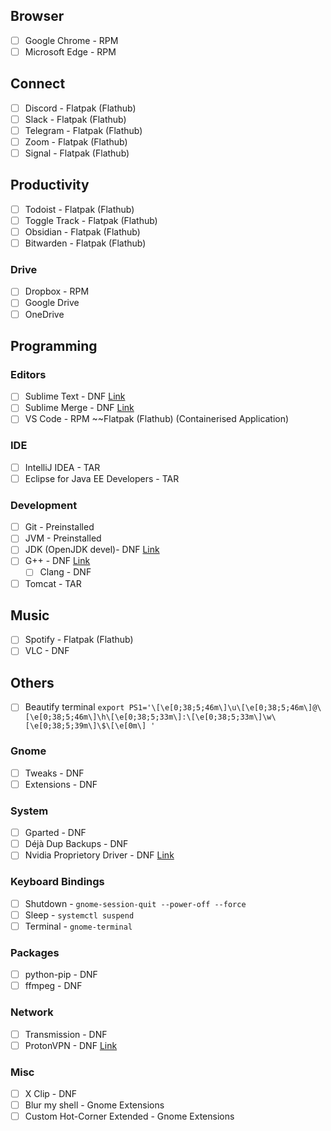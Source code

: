## Browser
- [ ] Google Chrome - RPM
- [ ] Microsoft Edge - RPM

## Connect  
- [ ] Discord - Flatpak (Flathub)
- [ ] Slack - Flatpak (Flathub)
- [ ] Telegram - Flatpak (Flathub)
- [ ] Zoom - Flatpak (Flathub)
- [ ] Signal - Flatpak (Flathub)
  
## Productivity  
- [ ] Todoist - Flatpak (Flathub)
- [ ] Toggle Track - Flatpak (Flathub)
- [ ] Obsidian - Flatpak (Flathub)
- [ ] Bitwarden - Flatpak (Flathub)
### Drive  
- [ ] Dropbox - RPM
- [ ] Google Drive
- [ ] OneDrive  
  
## Programming  
### Editors
- [ ] Sublime Text - DNF [Link](https://www.sublimetext.com/docs/linux_repositories.html)
- [ ] Sublime Merge - DNF [Link](https://www.sublimemerge.com/docs/linux_repositories)
- [ ] VS Code - RPM ~~Flatpak (Flathub) (Containerised Application)
### IDE
- [ ] IntelliJ IDEA - TAR 
- [ ] Eclipse for Java EE Developers - TAR 
### Development
- [ ] Git - Preinstalled
- [ ] JVM - Preinstalled
- [ ] JDK (OpenJDK devel)- DNF [Link](https://docs.fedoraproject.org/en-US/quick-docs/installing-java/)
- [ ] G++ - DNF [Link](https://developer.fedoraproject.org/tech/languages/c/cpp_installation.html)
	- [ ] Clang - DNF
- [ ] Tomcat - TAR
 
## Music 
- [ ] Spotify - Flatpak (Flathub)
- [ ] VLC - DNF

## Others
- [ ] Beautify terminal `export PS1='\[\e[0;38;5;46m\]\u\[\e[0;38;5;46m\]@\[\e[0;38;5;46m\]\h\[\e[0;38;5;33m\]:\[\e[0;38;5;33m\]\w\[\e[0;38;5;39m\]\$\[\e[0m\] '`
### Gnome
- [ ] Tweaks - DNF
- [ ] Extensions - DNF
### System  
- [ ] Gparted - DNF
- [ ] Déjà Dup Backups - DNF
- [ ] Nvidia Proprietory Driver - DNF [Link](https://rpmfusion.org/Howto/NVIDIA)
### Keyboard Bindings
- [ ] Shutdown - `gnome-session-quit --power-off --force`
- [ ] Sleep - `systemctl suspend`
- [ ] Terminal - `gnome-terminal`
### Packages  
- [ ] python-pip - DNF
- [ ] ffmpeg - DNF
### Network
- [ ] Transmission - DNF
- [ ] ProtonVPN - DNF [Link](https://protonvpn.com/support/official-linux-vpn-fedora/)
### Misc
- [ ] X Clip - DNF
- [ ] Blur my shell - Gnome Extensions
- [ ] Custom Hot-Corner Extended - Gnome Extensions
